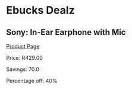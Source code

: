 
# Ebucks Dealz
## Sony: In-Ear Earphone with Mic
[Product Page](https://www.ebucks.com/web/shop/productSelected.do?prodId=626459655&catId=714970029)

Price: R429.00

Savings: 70.0

Percentage off: 40%
	